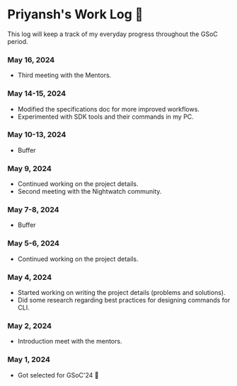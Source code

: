 # Priyansh's Work Log :memo:

This log will keep a track of my everyday progress throughout the GSoC period.

### May 16, 2024

* Third meeting with the Mentors.

### May 14-15, 2024

* Modified the specifications doc for more improved workflows.
* Experimented with SDK tools and their commands in my PC.

### May 10-13, 2024

* Buffer

### May 9, 2024

* Continued working on the project details.
* Second meeting with the Nightwatch community.

### May 7-8, 2024

* Buffer

### May 5-6, 2024

* Continued working on the project details.

### May 4, 2024

* Started working on writing the project details (problems and solutions).
* Did some research regarding best practices for designing commands for CLI.

### May 2, 2024

* Introduction meet with the mentors.

### May 1, 2024

* Got selected for GSoC'24 :tada:
